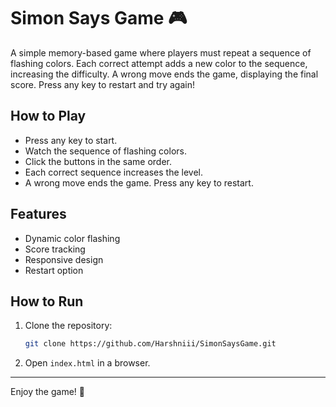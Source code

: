 # Simon Says Game 🎮

A simple memory-based game where players must repeat a sequence of flashing colors. Each correct attempt adds a new color to the sequence, increasing the difficulty. A wrong move ends the game, displaying the final score. Press any key to restart and try again! 

## How to Play  
- Press any key to start. 
- Watch the sequence of flashing colors. 
- Click the buttons in the same order. 
- Each correct sequence increases the level. 
- A wrong move ends the game. Press any key to restart.   

## Features  
- Dynamic color flashing  
- Score tracking  
- Responsive design   
- Restart option   

## How to Run  
1. Clone the repository:  
   ```sh
   git clone https://github.com/Harshniii/SimonSaysGame.git
   ```  
2. Open `index.html` in a browser.  

---

Enjoy the game! 🎉

